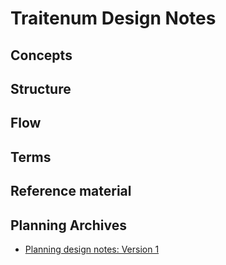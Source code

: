 Traitenum Design Notes
======================


Concepts
--------


Structure
---------


Flow
----


Terms
-----


Reference material
------------------


Planning Archives
-----------------

- [Planning design notes: Version 1](./v1/README.md)
